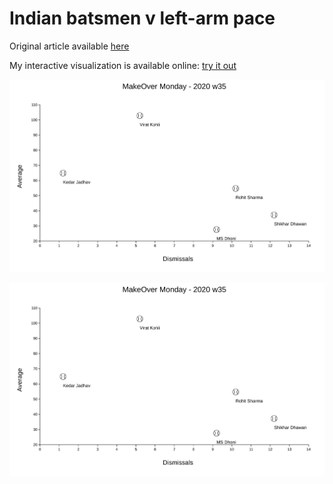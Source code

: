 # Indian batsmen v left-arm pace

Original article available [here](https://www.espncricinfo.com/story/_/id/26927142/how-india-beat-australia)

My interactive visualization is available online: [try it out](https://public.tableau.com/profile/oliver7403#!/vizhome/MakeoverMondayWeek15CristianoRonaldovsLionelMessi/STATS)

![Screenshot of the visualization](https://raw.githubusercontent.com/Obalfour/infovis-itba/gh-pages/Makeover%20Monday%20Week%2035/Week%2035%20visualization.svg)

![Screenshot of the visualization](https://raw.githubusercontent.com/Obalfour/infovis-itba/gh-pages/Makeover%20Monday%20Week%2035/Week%2035%20visualization.svg)